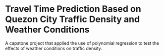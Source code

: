 # Travel Time Prediction Based on Quezon City Traffic Density and Weather Conditions

A capstone project that applied the use of polynomial regression to test the effects of weather conditions on traffic density.


